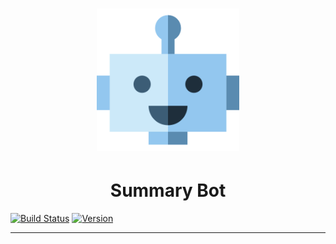 
# <center><img src="/misc/bot.png" width="228"></center>
# <center>Summary Bot</center>

[![Build Status](https://travis-ci.org/amattson21/summary-bot.png)](https://travis-ci.org/amattson21/summary-bot)
[![Version](http://img.shields.io/npm/v/summary-bot.svg)]()
___________
